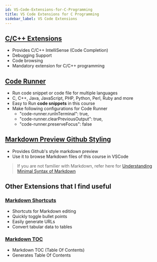 ```yaml
---
id: VS-Code-Extensions-for-C-Programming
title: VS Code Extensions for C Programming
sidebar_label: VS Code Extensions
---
```


## [C/C++ Extensions](https://marketplace.visualstudio.com/items?itemName=ms-vscode.cpptools)
- Provides C/C++ IntelliSense (Code Completion)
- Debugging Support
- Code browsing
- Mandatory extension for C/C++ programming

## [Code Runner](https://marketplace.visualstudio.com/items?itemName=formulahendry.code-runner)
- Run code snippet or code file for multiple languages
- C, C++, Java, JavaScript, PHP, Python, Perl, Ruby and more
- Easy to Run __code snippets__ in this course
- Make following configurations for Code Runner
  - "code-runner.runInTerminal": true,
  - "code-runner.clearPreviousOutput": true,
  - "code-runner.preserveFocus": false

## [Markdown Preview Github Styling](https://marketplace.visualstudio.com/items?itemName=bierner.markdown-preview-github-styles)
- Provides Github's style markdown preview
- Use it to browse Markdown files of this course in VSCode

> If you are not familier with Markdown, refer here for [Understanding Minimal  Syntax of Markdown](https://guides.github.com/features/mastering-markdown/)

## Other Extensions that I find useful
### [Markdown Shortcuts](https://marketplace.visualstudio.com/items?itemName=mdickin.markdown-shortcuts)
- Shortcuts for Markdown editing
- Quickly toggle bullet points
- Easily generate URLs
- Convert tabular data to tables
### [Markdown TOC](https://marketplace.visualstudio.com/items?itemName=AlanWalk.markdown-toc)
- Markdown TOC (Table Of Contents)
- Generates Table Of Contents
 